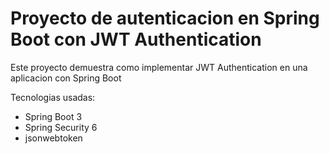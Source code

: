 # Proyecto de autenticacion en Spring Boot con JWT Authentication

Este proyecto demuestra como implementar JWT Authentication en una aplicacion con Spring Boot

Tecnologias usadas:
  - Spring Boot 3
  - Spring Security 6
  - jsonwebtoken
